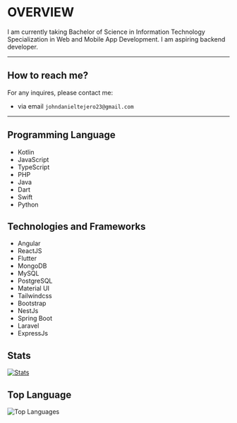 # OVERVIEW

I am currently taking Bachelor of Science in Information Technology Specialization in Web and Mobile App Development. I am aspiring backend developer.

<hr>

## How to reach me?
For any inquires, please contact me: 
- via email `johndanieltejero23@gmail.com`
<hr>    

## Programming Language 
- Kotlin
- JavaScript
- TypeScript
- PHP
- Java
- Dart
- Swift
- Python

## Technologies and Frameworks
- Angular
- ReactJS
- Flutter
- MongoDB
- MySQL
- PostgreSQL
- Material UI
- Tailwindcss
- Bootstrap
- NestJs
- Spring Boot
- Laravel
- ExpressJs
## Stats
[![Stats](https://github-readme-stats.vercel.app/api?username=JohnDanielTejero&theme=nord)](https://github.com/JohnDanielTejero/JohnDanielTejero)
## Top Language
![Top Languages](https://github-readme-stats.vercel.app/api/top-langs/?username=JohnDanielTejero&layout=compact&langs_count=5&theme=radical)

